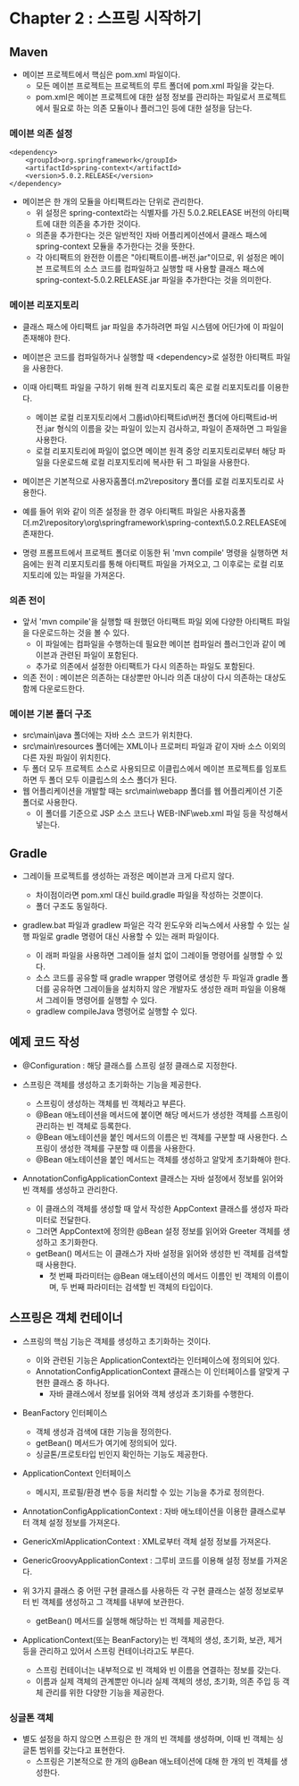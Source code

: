 # Chapter 2 : 스프링 시작하기

## Maven

* 메이븐 프로젝트에서 핵심은 pom.xml 파일이다.
  * 모든 메이븐 프로젝트는 프로젝트의 루트 폴더에 pom.xml 파일을 갖는다.
  * pom.xml은 메이븐 프로젝트에 대한 설정 정보를 관리하는 파일로서 프로젝트에서 필요로 하는 의존 모듈이나 플러그인 등에 대한 설정을 담는다.
  
### 메이븐 의존 설정

```
<dependency>
    <groupId>org.springframework</groupId>
    <artifactId>spring-context</artifactId>
    <version>5.0.2.RELEASE</version>
</dependency>
```

* 메이븐은 한 개의 모듈을 아티팩트라는 단위로 관리한다.
  * 위 설정은 spring-context라는 식별자를 가진 5.0.2.RELEASE 버전의 아티팩트에 대한 의존을 추가한 것이다.
  * 의존을 추가한다는 것은 일반적인 자바 어플리케이션에서 클래스 패스에 spring-context 모듈을 추가한다는 것을 뜻한다.
  * 각 아티팩트의 완전한 이름은 "아티팩트이름-버전.jar"이므로, 위 설정은 메이븐 프로젝트의 소스 코드를 컴파일하고 실행할 때 사용할 클래스 패스에 spring-context-5.0.2.RELEASE.jar 파일을 추가한다는 것을 의미한다.
  
### 메이븐 리포지토리

* 클래스 패스에 아티팩트 jar 파일을 추가하려면 파일 시스템에 어딘가에 이 파일이 존재해야 한다.

* 메이븐은 코드를 컴파일하거나 실행할 때 \<dependency\>로 설정한 아티팩트 파일을 사용한다. 
* 이때 아티팩트 파일을 구하기 위해 원격 리포지토리 혹은 로컬 리포지토리를 이용한다.
  * 메이븐 로컬 리포지토리에서 그룹id\아티팩트id\버전 폴더에 아티팩트id-버전.jar 형식의 이름을 갖는 파일이 있는지 검사하고, 파일이 존재하면 그 파일을 사용한다.
  * 로컬 리포지토리에 파일이 없으면 메이븐 원격 중앙 리포지토리로부터 해당 파일을 다운로드해 로컬 리포지토리에 복사한 뒤 그 파일을 사용한다.
  
* 메이븐은 기본적으로 사용자홈폴더\.m2\repository 폴더를 로컬 리포지토리로 사용한다.
* 예를 들어 위와 같이 의존 설정을 한 경우 아티팩트 파일은 사용자홈폴더\.m2\repository\org\springframework\spring-context\5.0.2.RELEASE에 존재한다.

* 명령 프롬프트에서 프로젝트 폴더로 이동한 뒤 'mvn compile' 명령을 실행하면 처음에는 원격 리포지토리를 통해 아티팩트 파일을 가져오고, 그 이후로는 로컬 리포지토리에 있는 파일을 가져온다.

### 의존 전이

* 앞서 'mvn compile'을 실행할 때 원했던 아티팩트 파일 외에 다양한 아티팩트 파일을 다운로드하는 것을 볼 수 있다.
  * 이 파일에는 컴파일을 수행하는데 필요한 메이븐 컴파일러 플러그인과 같이 메이븐과 관련된 파일이 포함된다.
  * 추가로 의존에서 설정한 아티팩트가 다시 의존하는 파일도 포함된다.
* 의존 전이 : 메이븐은 의존하는 대상뿐만 아니라 의존 대상이 다시 의존하는 대상도 함께 다운로드한다.

### 메이븐 기본 폴더 구조

* src\main\java 폴더에는 자바 소스 코드가 위치한다.
* src\main\resources 폴더에는 XML이나 프로퍼티 파일과 같이 자바 소스 이외의 다른 자원 파일이 위치힌다.
* 두 폴더 모두 프로젝트 소스로 사용되므로 이클립스에서 메이븐 프로젝트를 임포트하면 두 폴더 모두 이클립스의 소스 폴더가 된다.
* 웹 어플리케이션을 개발할 때는 src\main\webapp 폴더를 웹 어플리케이션 기준 폴더로 사용한다.
  * 이 폴더를 기준으로 JSP 소스 코드나 WEB-INF\web.xml 파일 등을 작성해서 넣는다.

## Gradle

* 그레이들 프로젝트를 생성하는 과정은 메이븐과 크게 다르지 않다.
  * 차이점이라면 pom.xml 대신 build.gradle 파일을 작성하는 것뿐이다.
  * 폴더 구조도 동일하다.

* gradlew.bat 파일과 gradlew 파일은 각각 윈도우와 리눅스에서 사용할 수 있는 실행 파일로 gradle 명령어 대신 사용할 수 있는 래퍼 파일이다.
  * 이 래퍼 파일을 사용하면 그레이들 설치 없이 그레이들 명령어를 실행할 수 있다.
  * 소스 코드를 공유할 때 gradle wrapper 명령어로 생성한 두 파일과 gradle 폴더를 공유하면 그레이들을 설치하지 않은 개발자도 생성한 래퍼 파일을 이용해서 그레이들 명령어를 실행할 수 있다.
  * gradlew compileJava 명령어로 실행할 수 있다.
  
## 예제 코드 작성

* @Configuration : 해당 클래스를 스프링 설정 클래스로 지정한다.

* 스프링은 객체를 생성하고 초기화하는 기능을 제공한다.
  * 스프링이 생성하는 객체를 빈 객체라고 부른다.
  * @Bean 애노테이션을 메서드에 붙이면 해당 메서드가 생성한 객체를 스프링이 관리하는 빈 객체로 등록한다.
  * @Bean 애노테이션을 붙인 메서드의 이름은 빈 객체를 구분할 때 사용한다. 스프링이 생성한 객체를 구분할 때 이름을 사용한다.
  * @Bean 애노테이션을 붙인 메서드는 객체를 생성하고 알맞게 초기화해야 한다.

* AnnotationConfigApplicationContext 클래스는 자바 설정에서 정보를 읽어와 빈 객체를 생성하고 관리한다. 
  * 이 클래스의 객체를 생성할 때 앞서 작성한 AppContext 클래스를 생성자 파라미터로 전달한다.
  * 그러면 AppContext에 정의한 @Bean 설정 정보를 읽어와 Greeter 객체를 생성하고 초기화한다.
  * getBean() 메서드는 이 클래스가 자바 설정을 읽어와 생성한 빈 객체를 검색할 때 사용한다.
    * 첫 번째 파라미터는 @Bean 애노테이션의 메서드 이름인 빈 객체의 이름이며, 두 번째 파라미터는 검색할 빈 객체의 타입이다.

## 스프링은 객체 컨테이너

* 스프링의 핵심 기능은 객체를 생성하고 초기화하는 것이다.
  * 이와 관련된 기능은 ApplicationContext라는 인터페이스에 정의되어 있다.
  * AnnotationConfigApplicationContext 클래스는 이 인터페이스를 알맞게 구현한 클래스 중 하나다.
    * 자바 클래스에서 정보를 읽어와 객체 생성과 초기화를 수행한다.
    
* BeanFactory 인터페이스
  * 객체 생성과 검색에 대한 기능을 정의한다.
  * getBean() 메서드가 여기에 정의되어 있다.
  * 싱글톤/프로토타입 빈인지 확인하는 기능도 제공한다.
  
* ApplicationContext 인터페이스
  * 메시지, 프로필/환경 변수 등을 처리할 수 있는 기능을 추가로 정의한다.

* AnnotationConfigApplicationContext : 자바 애노테이션을 이용한 클래스로부터 객체 설정 정보를 가져온다.
* GenericXmlApplicationContext : XML로부터 객체 설정 정보를 가져온다.
* GenericGroovyApplicationContext : 그루비 코드를 이용해 설정 정보를 가져온다.

* 위 3가지 클래스 중 어떤 구현 클래스를 사용하든 각 구현 클래스는 설정 정보로부터 빈 객체를 생성하고 그 객체를 내부에 보관한다.
  * getBean() 메서드를 실행해 해당하는 빈 객체를 제공한다.
  
* ApplicationContext(또는 BeanFactory)는 빈 객체의 생성, 초기화, 보관, 제거 등을 관리하고 있어서 스프링 컨테이너라고도 부른다.
  * 스프링 컨테이너는 내부적으로 빈 객체와 빈 이름을 연결하는 정보를 갖는다.
  * 이름과 실제 객체의 관계뿐만 아니라 실제 객체의 생성, 초기화, 의존 주입 등 객체 관리를 위한 다양한 기능을 제공한다.
  
### 싱글톤 객체

* 별도 설정을 하지 않으면 스프링은 한 개의 빈 객체를 생성하며, 이때 빈 객체는 싱글톤 범위를 갖는다고 표현한다.
  * 스프링은 기본적으로 한 개의 @Bean 애노테이션에 대해 한 개의 빈 객체를 생성한다.